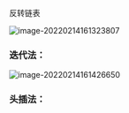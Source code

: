 反转链表

![image-20220214161323807](C:\Users\dell\AppData\Roaming\Typora\typora-user-images\image-20220214161323807.png)





### 迭代法：

![image-20220214161426650](C:\Users\dell\AppData\Roaming\Typora\typora-user-images\image-20220214161426650.png)



### 头插法：

